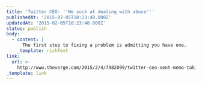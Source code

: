 ```yaml
---
title: 'Twitter CEO: ''We suck at dealing with abuse'''
publishedAt: '2015-02-05T18:23:48.000Z'
updatedAt: '2015-02-05T18:23:48.000Z'
status: publish
body:
  - content: |
      The first step to fixing a problem is admitting you have one.
    _template: richText
link:
  url: >-
    http://www.theverge.com/2015/2/4/7982099/twitter-ceo-sent-memo-taking-personal-responsibility-for-the
_template: link
---
```


